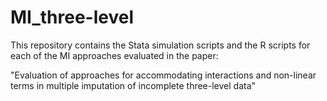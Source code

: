 # MI_three-level
This repository contains the Stata simulation scripts and the R scripts for each of the MI approaches evaluated in the paper:

 "Evaluation of approaches for accommodating interactions and non-linear terms in multiple imputation of incomplete three-level data"